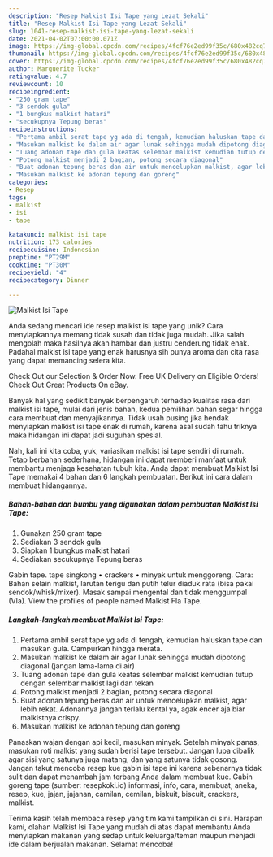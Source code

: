 ```yaml
---
description: "Resep Malkist Isi Tape yang Lezat Sekali"
title: "Resep Malkist Isi Tape yang Lezat Sekali"
slug: 1041-resep-malkist-isi-tape-yang-lezat-sekali
date: 2021-04-02T07:00:00.071Z
image: https://img-global.cpcdn.com/recipes/4fcf76e2ed99f35c/680x482cq70/malkist-isi-tape-foto-resep-utama.jpg
thumbnail: https://img-global.cpcdn.com/recipes/4fcf76e2ed99f35c/680x482cq70/malkist-isi-tape-foto-resep-utama.jpg
cover: https://img-global.cpcdn.com/recipes/4fcf76e2ed99f35c/680x482cq70/malkist-isi-tape-foto-resep-utama.jpg
author: Marguerite Tucker
ratingvalue: 4.7
reviewcount: 10
recipeingredient:
- "250 gram tape"
- "3 sendok gula"
- "1 bungkus malkist hatari"
- "secukupnya Tepung beras"
recipeinstructions:
- "Pertama ambil serat tape yg ada di tengah, kemudian haluskan tape dan masukan gula. Campurkan hingga merata."
- "Masukan malkist ke dalam air agar lunak sehingga mudah dipotong diagonal (jangan lama-lama di air)"
- "Tuang adonan tape dan gula keatas selembar malkist kemudian tutup dengan selembar malkist lagi dan tekan"
- "Potong malkist menjadi 2 bagian, potong secara diagonal"
- "Buat adonan tepung beras dan air untuk mencelupkan malkist, agar lebih rekat. Adonannya jangan terlalu kental ya, agak encer aja biar malkistnya crispy."
- "Masukan malkist ke adonan tepung dan goreng"
categories:
- Resep
tags:
- malkist
- isi
- tape

katakunci: malkist isi tape 
nutrition: 173 calories
recipecuisine: Indonesian
preptime: "PT29M"
cooktime: "PT30M"
recipeyield: "4"
recipecategory: Dinner

---
```



![Malkist Isi Tape](https://img-global.cpcdn.com/recipes/4fcf76e2ed99f35c/680x482cq70/malkist-isi-tape-foto-resep-utama.jpg)

Anda sedang mencari ide resep malkist isi tape yang unik? Cara menyiapkannya memang tidak susah dan tidak juga mudah. Jika salah mengolah maka hasilnya akan hambar dan justru cenderung tidak enak. Padahal malkist isi tape yang enak harusnya sih punya aroma dan cita rasa yang dapat memancing selera kita.

Check Out our Selection &amp; Order Now. Free UK Delivery on Eligible Orders! Check Out Great Products On eBay.

Banyak hal yang sedikit banyak berpengaruh terhadap kualitas rasa dari malkist isi tape, mulai dari jenis bahan, kedua pemilihan bahan segar hingga cara membuat dan menyajikannya. Tidak usah pusing jika hendak menyiapkan malkist isi tape enak di rumah, karena asal sudah tahu triknya maka hidangan ini dapat jadi suguhan spesial.


Nah, kali ini kita coba, yuk, variasikan malkist isi tape sendiri di rumah. Tetap berbahan sederhana, hidangan ini dapat memberi manfaat untuk membantu menjaga kesehatan tubuh kita. Anda dapat membuat Malkist Isi Tape memakai 4 bahan dan 6 langkah pembuatan. Berikut ini cara dalam membuat hidangannya.

<!--inarticleads1-->

##### Bahan-bahan dan bumbu yang digunakan dalam pembuatan Malkist Isi Tape:

1. Gunakan 250 gram tape
1. Sediakan 3 sendok gula
1. Siapkan 1 bungkus malkist hatari
1. Sediakan secukupnya Tepung beras


Gabin tape. tape singkong • crackers • minyak untuk menggoreng. Cara: Bahan selain malkist, larutan terigu dan putih telur diaduk rata (bisa pakai sendok/whisk/mixer). Masak sampai mengental dan tidak menggumpal (Vla). View the profiles of people named Malkist Fla Tape. 

<!--inarticleads2-->

##### Langkah-langkah membuat Malkist Isi Tape:

1. Pertama ambil serat tape yg ada di tengah, kemudian haluskan tape dan masukan gula. Campurkan hingga merata.
1. Masukan malkist ke dalam air agar lunak sehingga mudah dipotong diagonal (jangan lama-lama di air)
1. Tuang adonan tape dan gula keatas selembar malkist kemudian tutup dengan selembar malkist lagi dan tekan
1. Potong malkist menjadi 2 bagian, potong secara diagonal
1. Buat adonan tepung beras dan air untuk mencelupkan malkist, agar lebih rekat. Adonannya jangan terlalu kental ya, agak encer aja biar malkistnya crispy.
1. Masukan malkist ke adonan tepung dan goreng


Panaskan wajan dengan api kecil, masukan minyak. Setelah minyak panas, masukan roti malkist yang sudah berisi tape tersebut. Jangan lupa dibalik agar sisi yang satunya juga matang, dan yang satunya tidak gosong. Jangan takut mencoba resep kue gabin isi tape ini karena sebenarnya tidak sulit dan dapat menambah jam terbang Anda dalam membuat kue. Gabin goreng tape (sumber: resepkoki.id) informasi, info, cara, membuat, aneka, resep, kue, jajan, jajanan, camilan, cemilan, biskuit, biscuit, crackers, malkist. 

Terima kasih telah membaca resep yang tim kami tampilkan di sini. Harapan kami, olahan Malkist Isi Tape yang mudah di atas dapat membantu Anda menyiapkan makanan yang sedap untuk keluarga/teman maupun menjadi ide dalam berjualan makanan. Selamat mencoba!
